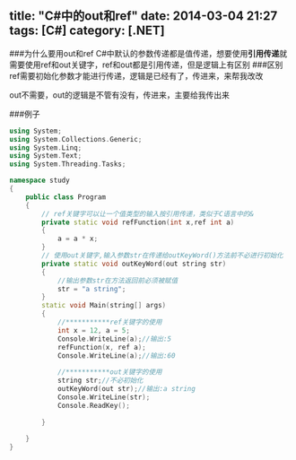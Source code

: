 title: "C#中的out和ref"
date: 2014-03-04 21:27
tags: [C#]
category: [.NET]
---

###为什么要用out和ref
C#中默认的参数传递都是值传递，想要使用**引用传递**就需要使用ref和out关键字，ref和out都是引用传递，但是逻辑上有区别
###区别
ref需要初始化参数才能进行传递，逻辑是已经有了，传进来，来帮我改改

out不需要，out的逻辑是不管有没有，传进来，主要给我传出来

###例子

``` C++
using System;
using System.Collections.Generic;
using System.Linq;
using System.Text;
using System.Threading.Tasks;

namespace study
{
    public class Program
    {
        // ref关键字可以让一个值类型的输入按引用传递，类似于C语言中的&
        private static void refFunction(int x,ref int a)  
        {  
            a = a * x;  
        }   
        // 使用out关键字,输入参数str在传递给outKeyWord()方法前不必进行初始化
        private static void outKeyWord(out string str)  
        {  
            //输出参数str在方法返回前必须被赋值 
            str = "a string";  
        }  
        static void Main(string[] args)  
        {  
            //***********ref关键字的使用  
            int x = 12, a = 5;  
            Console.WriteLine(a);//输出:5  
            refFunction(x, ref a);  
            Console.WriteLine(a);//输出:60  
              
            //***********out关键字的使用  
            string str;//不必初始化  
            outKeyWord(out str);//输出:a string  
            Console.WriteLine(str);  
            Console.ReadKey();  
  
        }  
            
    }
}
```